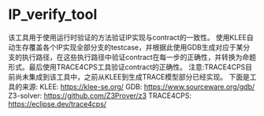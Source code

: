 # IP_verify_tool
该工具用于使用运行时验证的方法验证IP实现与contract的一致性。
使用KLEE自动生存覆盖各个IP实现全部分支的testcase，并根据此使用GDB生成对应于某分支的执行路径，在这些执行路径中验证contract在每一步的正确性，并转换为命题形式。最后使用TRACE4CPS工具验证contract的正确性。
注意:TRACE4CPS目前尚未集成到该工具中，之前从KLEE到生成TRACE模型部分已经实现。
下面是工具的来源:
KLEE: https://klee-se.org/
GDB: https://www.sourceware.org/gdb/
Z3-solver: https://github.com/Z3Prover/z3
TRACE4CPS: https://eclipse.dev/trace4cps/
